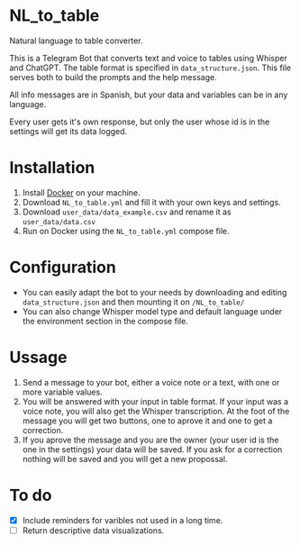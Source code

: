 # NL_to_table
Natural language to table converter.

This is a Telegram Bot that converts text and voice to tables using Whisper and ChatGPT. The table format is specified in `data_structure.json`. This file serves both to build the prompts and the help message.

All info messages are in Spanish, but your data and variables can be in any language.

Every user gets it's own response, but only the user whose id is in the settings will get its data logged.

# Installation
1. Install [Docker](https://www.docker.com) on your machine.
2. Download `NL_to_table.yml` and fill it with your own keys and settings.
3. Download `user_data/data_example.csv` and rename it as `user_data/data.csv`
4. Run on Docker using the `NL_to_table.yml` compose file.

# Configuration
- You can easily adapt the bot to your needs by downloading and editing `data_structure.json` and then mounting it on `/NL_to_table/`  
- You can also change Whisper model type and default language under the environment section in the compose file.

# Ussage
1. Send a message to your bot, either a voice note or a text, with one or more variable values.
2. You will be answered with your input in table format. If your input was a voice note, you will also get the Whisper transcription. At the foot of the message you will get two buttons, one to aprove it and one to get a correction.
3. If you aprove the message and you are the owner (your user id is the one in the settings) your data will be saved. If you ask for a correction nothing will be saved and you will get a new propossal.



# To do
- [X] Include reminders for varibles not used in a long time.
- [ ] Return descriptive data visualizations.
